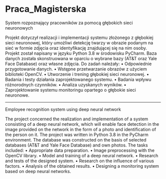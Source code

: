 # Praca_Magisterska
System rozpoznający pracowników za  pomocą głębokich sieci neuronowych


Projekt  dotyczył realizacji i implementacji systemu złożonego z głębokiej sieci neuronowej, który umożliwi detekcję twarzy w obrazie podanym na sieć w formie zdjęcia oraz identyfikację znajdującej się na nim osoby. Projekt został napisany w języku Python 3.8 w środowisku PyCharm. Baza danych została skonstruowana w oparciu o wybrane bazy 
(AT&T oraz Yale Face Database) oraz własne zdjęcia. Do zadań należały:
• Odpowiednie przygotowanie danych.
• Wstępne przetwarzanie obrazów z użyciem biblioteki OpenCV.
• Utworzenie i trening głębokiej sieci neuronowej.
• Badania i testy działania zaprojektowanego systemu.
• Badania wpływu różnorodnych czynników.
• Analiza uzyskanych wyników.
• Zaprojektowanie systemu monitoringu opartego o głębokie sieci neuronowe.
_______________________________________________________________________________________________________

Employee recognition system using deep neural network


The project concerned the realization and implementation of a system consisting of a deep neural network, which will enable face detection in the image provided on the network in the form of a photo and identification of the person on it. The project was written in Python 3.8 in the PyCharm environment. The database was constructed on the basis of selected databases (AT&T and Yale Face Database) and own photos. The tasks included: 
• Appropriate data preparation. 
• Image preprocessing with the OpenCV library. 
• Model and training of a deep neural network. 
• Research and tests of the designed system. 
• Research on the influence of various factors. 
• Analysis of the obtained results. 
• Designing a monitoring system based on deep neural networks.
